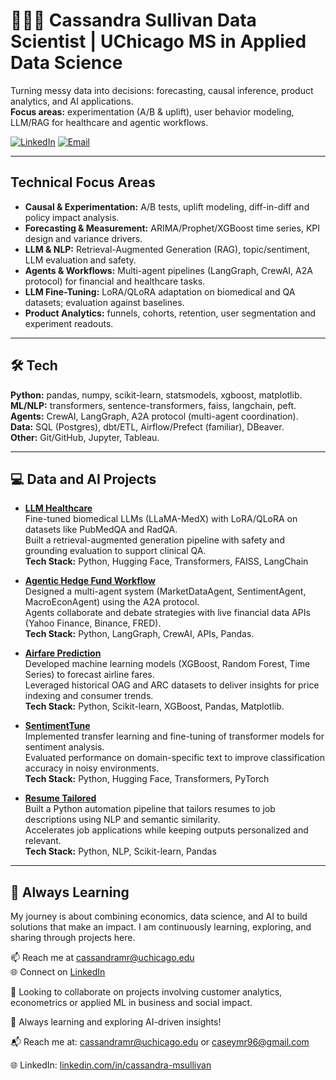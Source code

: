 # 👩🏻‍💻 Cassandra Sullivan Data Scientist | UChicago MS in Applied Data Science

Turning messy data into decisions: forecasting, causal inference, product analytics, and AI applications.  
**Focus areas:** experimentation (A/B & uplift), user behavior modeling, LLM/RAG for healthcare and agentic workflows.

[![LinkedIn](https://img.shields.io/badge/LinkedIn-cassandra--msullivan-0A66C2?logo=linkedin)](https://www.linkedin.com/in/cassandra-msullivan/)
[![Email](https://img.shields.io/badge/Email-caseymr96@gmail.com-EA4335?logo=gmail)](mailto:caseymr96@gmail.com)

---

## Technical Focus Areas
- **Causal & Experimentation:** A/B tests, uplift modeling, diff-in-diff and policy impact analysis.
- **Forecasting & Measurement:** ARIMA/Prophet/XGBoost time series, KPI design and variance drivers.
- **LLM & NLP:** Retrieval-Augmented Generation (RAG), topic/sentiment, LLM evaluation and safety.  
- **Agents & Workflows:** Multi-agent pipelines (LangGraph, CrewAI, A2A protocol) for financial and healthcare tasks.  
- **LLM Fine-Tuning:** LoRA/QLoRA adaptation on biomedical and QA datasets; evaluation against baselines.  
- **Product Analytics:** funnels, cohorts, retention, user segmentation and experiment readouts.  

---

## 🛠 Tech
**Python:** pandas, numpy, scikit-learn, statsmodels, xgboost, matplotlib.  
**ML/NLP:** transformers, sentence-transformers, faiss, langchain, peft.  
**Agents:** CrewAI, LangGraph, A2A protocol (multi-agent coordination).  
**Data:** SQL (Postgres), dbt/ETL, Airflow/Prefect (familiar), DBeaver.  
**Other:** Git/GitHub, Jupyter, Tableau.

---

## 💻 Data and AI Projects  

- **[LLM Healthcare](https://github.com/CassandraMaldonado/LLM_Healthcare)**  
  Fine-tuned biomedical LLMs (LLaMA-MedX) with LoRA/QLoRA on datasets like PubMedQA and RadQA.  
  Built a retrieval-augmented generation pipeline with safety and grounding evaluation to support clinical QA.  
  **Tech Stack:** Python, Hugging Face, Transformers, FAISS, LangChain  

- **[Agentic Hedge Fund Workflow](https://github.com/CassandraMaldonado/a2a_multiagent_hedge_fund)**  
  Designed a multi-agent system (MarketDataAgent, SentimentAgent, MacroEconAgent) using the A2A protocol.  
  Agents collaborate and debate strategies with live financial data APIs (Yahoo Finance, Binance, FRED).  
  **Tech Stack:** Python, LangGraph, CrewAI, APIs, Pandas.

- **[Airfare Prediction](https://github.com/CassandraMaldonado/AirFare_Prediction)**  
  Developed machine learning models (XGBoost, Random Forest, Time Series) to forecast airline fares.  
  Leveraged historical OAG and ARC datasets to deliver insights for price indexing and consumer trends.  
  **Tech Stack:** Python, Scikit-learn, XGBoost, Pandas, Matplotlib.  

- **[SentimentTune](https://github.com/CassandraMaldonado/SentimentTune)**  
  Implemented transfer learning and fine-tuning of transformer models for sentiment analysis.  
  Evaluated performance on domain-specific text to improve classification accuracy in noisy environments.  
  **Tech Stack:** Python, Hugging Face, Transformers, PyTorch  

- **[Resume Tailored](https://github.com/CassandraMaldonado/Resume_tailored)**  
  Built a Python automation pipeline that tailors resumes to job descriptions using NLP and semantic similarity.  
  Accelerates job applications while keeping outputs personalized and relevant.  
  **Tech Stack:** Python, NLP, Scikit-learn, Pandas  


---

## 🤝 Always Learning  
My journey is about combining economics, data science, and AI to build solutions that make an impact. I am continuously learning, exploring, and sharing through projects here.  

📫 Reach me at cassandramr@uchicago.edu  
🌐 Connect on [LinkedIn](https://www.linkedin.com/in/cassandra-msullivan)  

🤝 Looking to collaborate on projects involving customer analytics, econometrics or applied ML in business and social impact.

🚀 Always learning and exploring AI-driven insights!

📬 Reach me at: cassandramr@uchicago.edu or caseymr96@gmail.com

🌐 LinkedIn: [linkedin.com/in/cassandra-msullivan](https://www.linkedin.com/in/cassandra-msullivan)
